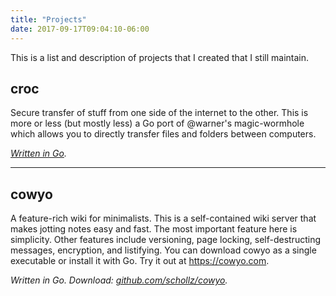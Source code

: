 ```yaml
---
title: "Projects"
date: 2017-09-17T09:04:10-06:00
---
```


This is a list and description of projects that I created that I still maintain.

## croc

Secure transfer of stuff from one side of the internet to the other. This is more or less (but mostly less) a Go port of @warner's magic-wormhole which allows you to directly transfer files and folders between computers.

*[Written in Go](https://github.com/schollz/croc).*

---

## cowyo

A feature-rich wiki for minimalists.
This is a self-contained wiki server that makes jotting notes easy and fast. The most important feature here is simplicity. Other features include versioning, page locking, self-destructing messages, encryption, and listifying. You can download cowyo as a single executable or install it with Go. Try it out at https://cowyo.com.

*Written in Go. Download: [github.com/schollz/cowyo](https://github.com/schollz/cowyo).*
